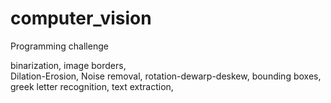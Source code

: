 # computer_vision
Programming challenge

binarization, 
image borders,  
Dilation-Erosion, 
Noise removal, 
rotation-dewarp-deskew, 
bounding boxes, 
greek letter recognition, 
text extraction, 
